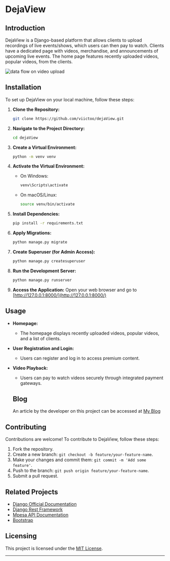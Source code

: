 # DejaView


## Introduction

DejaView is a Django-based platform that allows clients to upload recordings of live events/shows, which users can then pay to watch. Clients have a dedicated page with videos, merchandise, and announcements of upcoming live events. The home page features recently uploaded videos, popular videos, from the clients.

![data flow on video upload](https://lh7-us.googleusercontent.com/62CWQK9WBPAH5T0nBcFDRr8_SxvG9GJSfw4hfEzuIp-kKM5_WgEQOMxThZwWU-qx0haynE3WBUC-zmmdNO4SbI78OZBWFsKChJqtscN_HOYzV73ZEvOBj14KW0dGuGPIBRD_BByyAKATc5hrCzw4v_zbjQ=s2048)

## Installation

To set up DejaView on your local machine, follow these steps:

1. **Clone the Repository:**
   ```bash
   git clone https://github.com/viictoo/dejaView.git
   ```

2. **Navigate to the Project Directory:**
   ```bash
   cd dejaView
   ```

3. **Create a Virtual Environment:**
   ```bash
   python -m venv venv
   ```

4. **Activate the Virtual Environment:**
   - On Windows:
     ```bash
     venv\Scripts\activate
     ```
   - On macOS/Linux:
     ```bash
     source venv/bin/activate
     ```

5. **Install Dependencies:**
   ```bash
   pip install -r requirements.txt
   ```

6. **Apply Migrations:**
   ```bash
   python manage.py migrate
   ```

7. **Create Superuser (for Admin Access):**
   ```bash
   python manage.py createsuperuser
   ```

8. **Run the Development Server:**
   ```bash
   python manage.py runserver
   ```

9. **Access the Application:**
   Open your web browser and go to [http://127.0.0.1:8000/](http://127.0.0.1:8000/)

## Usage

- **Homepage:**
  - The homepage displays recently uploaded videos, popular videos, and a list of clients.

- **User Registration and Login:**
  - Users can register and log in to access premium content.

- **Video Playback:**
  - Users can pay to watch videos securely through integrated payment gateways.
    
  ## Blog
  An article by the developer on this project can be accessed at [My Blog](https://vlogs.hashnode.dev/everything-you-need-to-know-about-setting-up-a-paid-video-on-demand-streaming-platform)
  

## Contributing

Contributions are welcome! To contribute to DejaView, follow these steps:

1. Fork the repository.
2. Create a new branch: `git checkout -b feature/your-feature-name`.
3. Make your changes and commit them: `git commit -m 'Add some feature'`.
4. Push to the branch: `git push origin feature/your-feature-name`.
5. Submit a pull request.

## Related Projects

- [Django Official Documentation](https://docs.djangoproject.com/)
- [Django Rest Framework](https://www.django-rest-framework.org/)
- [Mpesa API Documentation](https://daraja.safaricom.com/api)
- [Bootstrap](https://getbootstrap.com/)

## Licensing

This project is licensed under the [MIT License](LICENSE).

---
